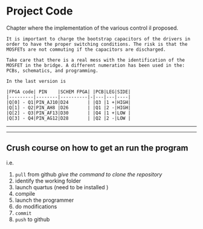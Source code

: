 # Project Code

Chapter where the implementation of the various control il proposed.

```{important} Driver bootstrap
It is important to charge the bootstrap capacitors of the drivers in order to have the proper switching conditions. The risk is that the MOSFETs are not commuting if the capacitors are discharged.
```



```{caution} 
Take care that there is a real mess with the identification of the MOSFET in the bridge. A different numeration has been used in the: PCBs, schematics, and programming.

In the last version is

|FPGA code| PIN    |SCHEM FPGA| |PCB|LEG|SIDE|
|---------|--------|----------|-|---|---|----|
|Q[0] - Q1|PIN_AJ10|D24       | |Q3 |1 +|HIGH|
|Q[1] - Q2|PIN_AH8 |D26       | |Q1 |2 -|HIGH|
|Q[2] - Q3|PIN_AF13|D30       | |Q4 |1 +|LOW |
|Q[3] - Q4|PIN_AG12|D28       | |Q2 |2 -|LOW |

```



---

---

## Crush course on how to get an run the program

i.e.

1. `pull` from github *give the command to clone the repository*
2. identify the working folder
3. launch quartus (need to be installed <link>)
4. compile
5. launch the programmer
6. do modifications
7. `commit`
8. `push` to github




